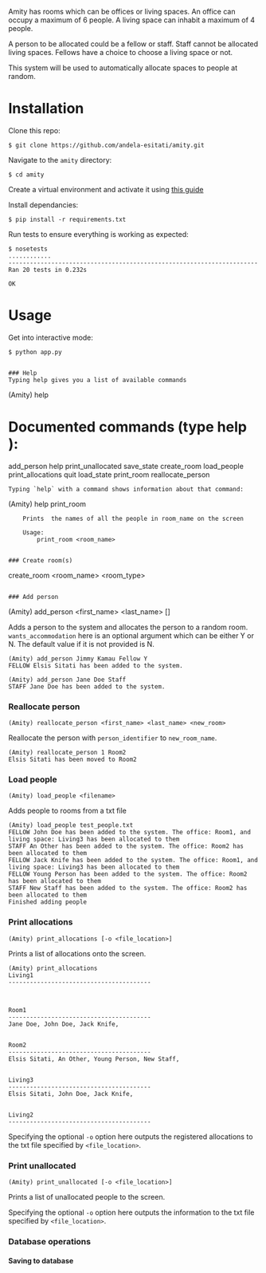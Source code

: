 
Amity has rooms which can be offices or living spaces. An office can occupy a maximum of 6 people. A living space can inhabit a maximum of 4 people.

A person to be allocated could be a fellow or staff. Staff cannot be allocated living spaces. Fellows have a choice to choose a living space or not.

This system will be used to automatically allocate spaces to people at random.

# Installation

Clone this repo:
```
$ git clone https://github.com/andela-esitati/amity.git
```


Navigate to the `amity` directory:
```
$ cd amity
```

Create a virtual environment and activate it using [this guide](http://docs.python-guide.org/en/latest/dev/virtualenvs/)

Install dependancies:
```
$ pip install -r requirements.txt
```


Run tests to ensure everything is working as expected:
~~~
$ nosetests
............
----------------------------------------------------------------------
Ran 20 tests in 0.232s

OK
~~~

# Usage

Get into interactive mode:
~~~
$ python app.py


### Help
Typing help gives you a list of available commands
~~~
(Amity) help

Documented commands (type help <topic>):
========================================
add_person     help         print_unallocated  save_state
create_room    load_people  print_allocations  quit
load_state     print_room     reallocate_person
~~~
Typing `help` with a command shows information about that command:
~~~
(Amity) help print_room

        Prints  the names of all the people in room_name on the screen

        Usage:
            print_room <room_name>
~~~

### Create room(s)
~~~
create_room <room_name> <room_type>
~~~

### Add person
~~~
(Amity)     add_person <first_name> <last_name> <role> [<accomodation>]

Adds a person to the system and allocates the person to a random room.
`wants_accommodation` here is an optional argument which can be either Y or N. The default value if it is not provided is N.
~~~
(Amity) add_person Jimmy Kamau Fellow Y
FELLOW Elsis Sitati has been added to the system. 
~~~
~~~
(Amity) add_person Jane Doe Staff
STAFF Jane Doe has been added to the system. 
~~~

### Reallocate person
~~~
(Amity) reallocate_person <first_name> <last_name> <new_room>
~~~
Reallocate the person with `person_identifier` to `new_room_name`.
~~~
(Amity) reallocate_person 1 Room2
Elsis Sitati has been moved to Room2
~~~

### Load people
~~~
(Amity) load_people <filename>
~~~
Adds people to rooms from a txt file
~~~
(Amity) load_people test_people.txt
FELLOW John Doe has been added to the system. The office: Room1, and living space: Living3 has been allocated to them
STAFF An Other has been added to the system. The office: Room2 has been allocated to them
FELLOW Jack Knife has been added to the system. The office: Room1, and living space: Living3 has been allocated to them
FELLOW Young Person has been added to the system. The office: Room2 has been allocated to them
STAFF New Staff has been added to the system. The office: Room2 has been allocated to them
Finished adding people
~~~

### Print allocations
~~~
(Amity) print_allocations [-o <file_location>]
~~~
Prints a list of allocations onto the screen.
~~~
(Amity) print_allocations
Living1
----------------------------------------



Room1
----------------------------------------
Jane Doe, John Doe, Jack Knife,


Room2
----------------------------------------
Elsis Sitati, An Other, Young Person, New Staff,


Living3
----------------------------------------
Elsis Sitati, John Doe, Jack Knife,


Living2
----------------------------------------

~~~
Specifying the optional `-o` option here outputs the registered allocations to the txt file specified by `<file_location>`.

### Print unallocated
~~~
(Amity) print_unallocated [-o <file_location>]
~~~
Prints a list of unallocated people to the screen.

Specifying the optional `-o` option here outputs the information to the txt file specified by `<file_location>`.

### Database operations
#### Saving to database




